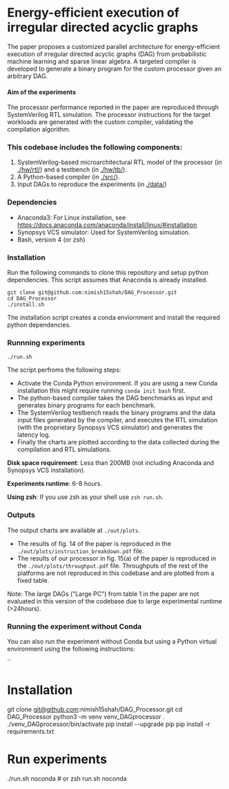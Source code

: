 # Energy-efficient execution of irregular directed acyclic graphs

The paper proposes a customized parallel architecture for energy-efficient execution of irregular directed acyclic graphs (DAG) from probabilistic machine learning and sparse linear algebra. A targeted compiler is developed to generate a binary program for the custom processor given an arbitrary DAG.

#### Aim of the experiments
The processor performance reported in the paper are reproduced through SystemVerilog RTL simulation. The processor instructions for the target workloads are generated with the custom compiler, validating the compilation algorithm.

### This codebase includes the following components:
1) SystemVerilog-based microarchitectural RTL model of the processor (in [./hw/rtl/](https://github.com/nimish15shah/DAG_Processor/tree/main/hw/rtl)) and a testbench (in [./hw/tb/](https://github.com/nimish15shah/DAG_Processor/tree/main/hw/tb)).
2) A Python-based compiler (in [./src/](https://github.com/nimish15shah/DAG_Processor/tree/main/src)).
3) Input DAGs to reproduce the experiments (in [./data/](https://github.com/nimish15shah/DAG_Processor/tree/main/data))

### Dependencies
* Anaconda3: For Linux installation, see https://docs.anaconda.com/anaconda/install/linux/#installation
* Synopsys VCS simulator: Used for SystemVerilog simulation.
* Bash, version 4 (or zsh)

### Installation
Run the following commands to clone this repository and setup python dependencies. This script assumes that Anaconda is already installed.
```
git clone git@github.com:nimish15shah/DAG_Processor.git
cd DAG_Processor
./install.sh
```
The installation script creates a conda enviornment and install the required python dependencies.

### Runnning experiments
```
./run.sh
```
The script perfroms the following steps:
- Activate the Conda Python environment. If you are using a new Conda installation this might require running `conda init bash` first.
- The python-based compiler takes the DAG benchmarks as input and generates binary programs for each benchmark. 
- The SystemVerilog testbench reads the binary programs and the data input files generated by the compiler, and executes the RTL simulation (with the proprietary Synopsys VCS simulator) and generates the latency log. 
- Finally the charts are plotted according to the data collected during the compilation and RTL simulations.

**Disk space requirement**: Less than 200MB (not including Anaconda and Synopsys VCS installation).

**Experiments runtime**: 6-8 hours.

**Using zsh**: If you use zsh as your shell use `zsh run.sh`.

### Outputs
The output charts are available at ```./out/plots```.
- The results of fig. 14 of the paper is reproduced in the ```./out/plots/instruction_breakdown.pdf``` file.
- The results of our processor in fig. 15(a) of the paper is reproduced in the ```./out/plots/throughput.pdf``` file. Throughputs of the rest of the platforms are not reproduced in this codebase and are plotted from a fixed table.

Note: The large DAGs ("Large PC") from table 1 in the paper are not evaluated in this version of the codebase due to large experimental runtime (>24hours).


### Running the experiment without Conda

You can also run the experiment without Conda but using a Python virtual environment using the following instructions:

``
# Installation
git clone git@github.com:nimish15shah/DAG_Processor.git
cd DAG_Processor
python3 -m venv venv_DAGprocessor
. ./venv_DAGprocessor/bin/activate
pip install --upgrade pip
pip install -r requirements.txt
# Run experiments
./run.sh noconda  # or zsh run.sh noconda
```

